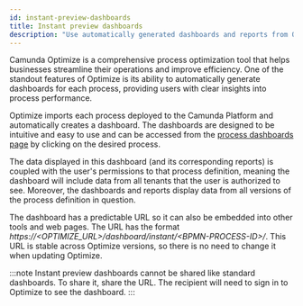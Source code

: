 ```yaml
---
id: instant-preview-dashboards
title: Instant preview dashboards
description: "Use automatically generated dashboards and reports from Optimize to find insights for your processes."
---
```


Camunda Optimize is a comprehensive process optimization tool that helps businesses streamline their operations
and improve efficiency. One of the standout features of Optimize is its ability to automatically generate
dashboards for each process, providing users with clear insights into process performance.

Optimize imports each process deployed to the Camunda Platform and automatically creates a dashboard.
The dashboards are designed to be intuitive and easy to use and can be accessed from the [process dashboards page](./process-dashboards.md) by clicking on the desired process.

The data displayed in this dashboard (and its corresponding reports) is coupled with the user's permissions to that
process definition, meaning the dashboard will include data from all tenants that the user is authorized to see.
Moreover, the dashboards and reports display data from all versions of the process definition in question.

The dashboard has a predictable URL so it can also be embedded into other tools and web pages. The URL has the format
_https://&lt;OPTIMIZE_URL&gt;/dashboard/instant/&lt;BPMN-PROCESS-ID&gt;/_. This URL is stable across Optimize versions,
so there is no need to change it when updating Optimize.

:::note
Instant preview dashboards cannot be shared like standard dashboards. To share it, share the URL. The recipient will need to sign in to Optimize to see the dashboard.
:::
